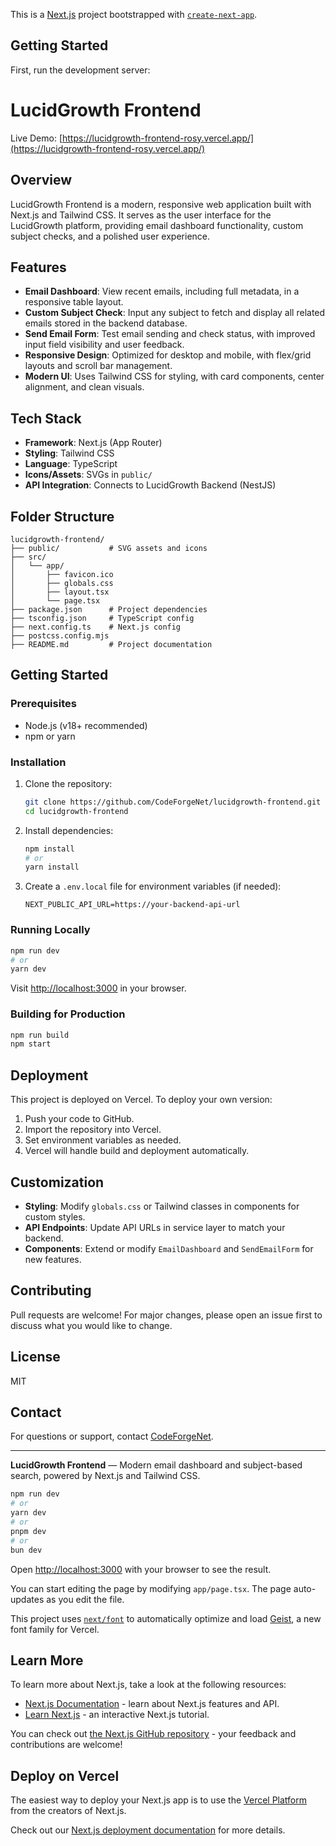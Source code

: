 This is a [Next.js](https://nextjs.org) project bootstrapped with [`create-next-app`](https://nextjs.org/docs/app/api-reference/cli/create-next-app).

## Getting Started

First, run the development server:

# LucidGrowth Frontend

Live Demo: [https://lucidgrowth-frontend-rosy.vercel.app/](https://lucidgrowth-frontend-rosy.vercel.app/)

## Overview

LucidGrowth Frontend is a modern, responsive web application built with Next.js and Tailwind CSS. It serves as the user interface for the LucidGrowth platform, providing email dashboard functionality, custom subject checks, and a polished user experience.

## Features

- **Email Dashboard**: View recent emails, including full metadata, in a responsive table layout.
- **Custom Subject Check**: Input any subject to fetch and display all related emails stored in the backend database.
- **Send Email Form**: Test email sending and check status, with improved input field visibility and user feedback.
- **Responsive Design**: Optimized for desktop and mobile, with flex/grid layouts and scroll bar management.
- **Modern UI**: Uses Tailwind CSS for styling, with card components, center alignment, and clean visuals.

## Tech Stack

- **Framework**: Next.js (App Router)
- **Styling**: Tailwind CSS
- **Language**: TypeScript
- **Icons/Assets**: SVGs in `public/`
- **API Integration**: Connects to LucidGrowth Backend (NestJS)

## Folder Structure

```
lucidgrowth-frontend/
├── public/           # SVG assets and icons
├── src/
│   └── app/
│       ├── favicon.ico
│       ├── globals.css
│       ├── layout.tsx
│       └── page.tsx
├── package.json      # Project dependencies
├── tsconfig.json     # TypeScript config
├── next.config.ts    # Next.js config
├── postcss.config.mjs
├── README.md         # Project documentation
```

## Getting Started

### Prerequisites

- Node.js (v18+ recommended)
- npm or yarn

### Installation

1. Clone the repository:
   ```bash
   git clone https://github.com/CodeForgeNet/lucidgrowth-frontend.git
   cd lucidgrowth-frontend
   ```
2. Install dependencies:
   ```bash
   npm install
   # or
   yarn install
   ```
3. Create a `.env.local` file for environment variables (if needed):
   ```env
   NEXT_PUBLIC_API_URL=https://your-backend-api-url
   ```

### Running Locally

```bash
npm run dev
# or
yarn dev
```

Visit [http://localhost:3000](http://localhost:3000) in your browser.

### Building for Production

```bash
npm run build
npm start
```

## Deployment

This project is deployed on Vercel. To deploy your own version:

1. Push your code to GitHub.
2. Import the repository into Vercel.
3. Set environment variables as needed.
4. Vercel will handle build and deployment automatically.

## Customization

- **Styling**: Modify `globals.css` or Tailwind classes in components for custom styles.
- **API Endpoints**: Update API URLs in service layer to match your backend.
- **Components**: Extend or modify `EmailDashboard` and `SendEmailForm` for new features.

## Contributing

Pull requests are welcome! For major changes, please open an issue first to discuss what you would like to change.

## License

MIT

## Contact

For questions or support, contact [CodeForgeNet](mailto:support@codeforgenet.com).

---

**LucidGrowth Frontend** — Modern email dashboard and subject-based search, powered by Next.js and Tailwind CSS.

```bash
npm run dev
# or
yarn dev
# or
pnpm dev
# or
bun dev
```

Open [http://localhost:3000](http://localhost:3000) with your browser to see the result.

You can start editing the page by modifying `app/page.tsx`. The page auto-updates as you edit the file.

This project uses [`next/font`](https://nextjs.org/docs/app/building-your-application/optimizing/fonts) to automatically optimize and load [Geist](https://vercel.com/font), a new font family for Vercel.

## Learn More

To learn more about Next.js, take a look at the following resources:

- [Next.js Documentation](https://nextjs.org/docs) - learn about Next.js features and API.
- [Learn Next.js](https://nextjs.org/learn) - an interactive Next.js tutorial.

You can check out [the Next.js GitHub repository](https://github.com/vercel/next.js) - your feedback and contributions are welcome!

## Deploy on Vercel

The easiest way to deploy your Next.js app is to use the [Vercel Platform](https://vercel.com/new?utm_medium=default-template&filter=next.js&utm_source=create-next-app&utm_campaign=create-next-app-readme) from the creators of Next.js.

Check out our [Next.js deployment documentation](https://nextjs.org/docs/app/building-your-application/deploying) for more details.
